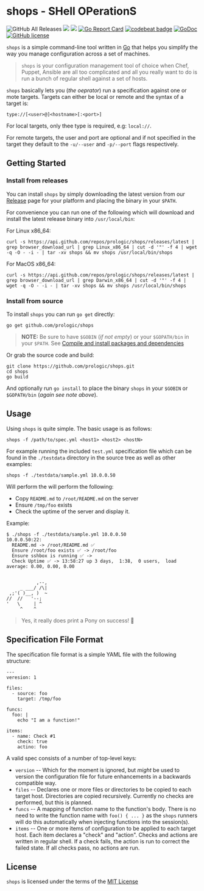 # shops - SHell OPerationS

![GitHub All Releases](https://img.shields.io/github/downloads/prologic/shops/total)
![](https://github.com/prologic/shops/workflows/Go/badge.svg)
![](https://github.com/prologic/shops/workflows/ReviewDog/badge.svg)
[![Go Report Card](https://goreportcard.com/badge/prologic/shops)](https://goreportcard.com/report/prologic/shops)
[![codebeat badge](https://codebeat.co/badges/15fba8a5-3044-4f40-936f-9e0f5d5d1fd9)](https://codebeat.co/projects/github-com-prologic-shops-master)
[![GoDoc](https://godoc.org/github.com/prologic/shops?status.svg)](https://godoc.org/github.com/prologic/shops)
[![GitHub license](https://img.shields.io/github/license/prologic/shops.svg)](https://github.com/prologic/shops)

`shops` is a simple command-line tool written in [Go](https://golang.org)
that helps you simplify the way you manage configuration across a set of
machines.

> `shops` is your configuration management tool of choice when Chef,
> Puppet, Ansible are all too complicated and all you really want to do is
> run a bunch of regular shell against a set of hosts.

`shops` basically lets you (_the oeprator_) run a specification against one
or mote targets. Targets can either be local or remote and the syntax of a
target is:

```
type://[<user>@]<hostname>[:<port>]
```

For local targets, only thee type is required, e.g: `local://`.

For remote targets, the user and port are optional and if not specified in the
target they default to the `-u/--user` and `-p/--port` flags respectively.

## Getting Started

### Install from releases

You can install `shops` by simply downloading the latest version from our
[Release](https://github.com/prologic/shops/releases) page for your platform
and placing the binary in your `$PATH`.

For convenience you can run one of the following which will download and
install  the latest release binary into `/usr/local/bin`:

For Linux x86_64:

```console
curl -s https://api.github.com/repos/prologic/shops/releases/latest | grep browser_download_url | grep Linux_x86_64 | cut -d '"' -f 4 | wget -q -O - -i - | tar -xv shops && mv shops /usr/local/bin/shops
```

For MacOS x86_64:

```console
curl -s https://api.github.com/repos/prologic/shops/releases/latest | grep browser_download_url | grep Darwin_x86_64 | cut -d '"' -f 4 | wget -q -O - -i - | tar -xv shops && mv shops /usr/local/bin/shops
```

### Install from source

To install `shops` you can run `go get` directly:

```#!console
go get github.com/prologic/shops
```

> __NOTE:__ Be sure to have `$GOBIN` (_if not empty_) or your `$GOPATH/bin`
>           in your `$PATH`.
>           See [Compile and install packages and dependencies](https://golang.org/cmd/go/#hdr-Compile_and_install_packages_and_dependencies)

Or grab the source code and build:

```#!console
git clone https://github.com/prologic/shops.git
cd shops
go build
```

And optionally run `go install` to place the binary `shops` in your `$GOBIN`
or `$GOPATH/bin` (_again see note above_).

## Usage

Using `shops` is quite simple. The basic usage is as follows:

```#!console
shops -f /path/to/spec.yml <host1> <host2> <hostN>
```

For example running the included `test.yml` specification file which can be
found in the `./testdata` directory in the source tree as well as other examples:

```#!console
shops -f ./testdata/sample.yml 10.0.0.50
```

Will perform the will perform the following:

- Copy `README.md` to `/root/README.md` on the server
- Ensure `/tmp/foo` exists
- Check the uptime of the server and display it.

Example:

```#!console
$ ./shops -f ./testdata/sample.yml 10.0.0.50
10.0.0.50:22:
  README.md -> /root/README.md ✅
  Ensure /root/foo exists ✅ -> /root/foo
  Ensure sshbox is running ✅ ->
  Check Uptime ✅ -> 13:58:27 up 3 days,  1:38,  0 users,  load average: 0.00, 0.00, 0.00


           ,--,
     _ ___/ /\|
 ,;'( )__, )  ~
//  //   '--;
'   \     | ^
     ^    ^
```

> Yes, it really does print a Pony on success! 🤣

## Specification File Format

The specification file format is a simple YAML file with the following
structure:

```#!yaml
---
veresion: 1

files:
  - source: foo
    target: /tmp/foo

funcs:
  foo: |
    echo "I am a function!"

items:
  - name: Check #1
    check: true
    actino: foo
```

A valid spec consists of a number of top-level keys:

- `version` -- Which for the moment is ignored, but _might_ be used to version
               the configuration file for future enhancements in a backwards
               compatible way.
- `files`   -- Declares one or more files or directories to be copied to each
               target host. Directories are copied recursively. Currently no
               checks are performed, but this is planned.
- `funcs`   -- A mapping of function name to the function's body. There is no
               need to write the function name with `foo() { ... }` as the
               `shops` runners will do this automatically when injecting
               functions into the session(s).
- `items`   -- One or more items of configuration to be applied to each target
               host. Each item declares a "check" and "action". Checks and
               actions are written in regular shell. If a check fails, the
               action is run to correct the failed state. If all checks pass,
               no actions are run.

## License

`shops` is licensed under the terms of the [MIT License](/LICENSE)
